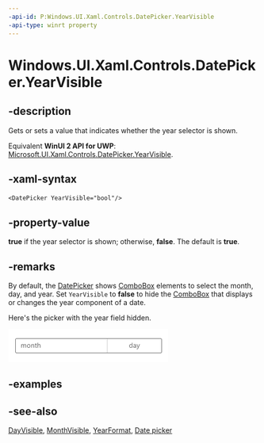 ```yaml
---
-api-id: P:Windows.UI.Xaml.Controls.DatePicker.YearVisible
-api-type: winrt property
---
```


<!-- Property syntax
public bool YearVisible { get;  set; }
-->

# Windows.UI.Xaml.Controls.DatePicker.YearVisible

## -description

Gets or sets a value that indicates whether the year selector is shown.

Equivalent **WinUI 2 API for UWP**: [Microsoft.UI.Xaml.Controls.DatePicker.YearVisible](/windows/winui/api/microsoft.ui.xaml.controls.datepicker.yearvisible).

## -xaml-syntax

```xaml
<DatePicker YearVisible="bool"/>
```

## -property-value

**true** if the year selector is shown; otherwise, **false**. The default is **true**.

## -remarks

By default, the [DatePicker](datepicker.md) shows [ComboBox](combobox.md) elements to select the month, day, and year. Set `YearVisible` to **false** to hide the [ComboBox](combobox.md) that displays or changes the year component of a date.

Here's the picker with the year field hidden.

![A date picker with the year field hidden.](images/date-time/date-picker-year-hidden.png)

## -examples

## -see-also

[DayVisible](datepicker_dayvisible.md), [MonthVisible](datepicker_monthvisible.md), [YearFormat](datepicker_yearformat.md), [Date picker](/windows/uwp/design/controls-and-patterns/date-picker)
